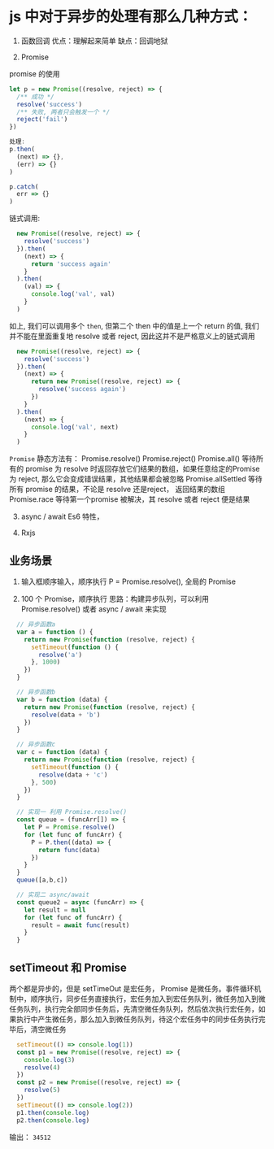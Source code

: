 # js 中对于异步的处理有那么几种方式：

1. 函数回调
  优点：理解起来简单
  缺点：回调地狱

2. Promise

  promise 的使用

  ```js
  let p = new Promise((resolve, reject) => {
    /** 成功 */
    resolve('success')
    /** 失败, 两者只会触发一个 */
    reject('fail')
  })

  处理:
  p.then(
    (next) => {},
    (err) => {}
  )

  p.catch(
    err => {}
  )
  ```

  链式调用:

  ```js
    new Promise((resolve, reject) => {
      resolve('success')
    }).then(
      (next) => {
        return 'success again'
      }
    ).then(
      (val) => {
        console.log('val', val)
      }
    )
  ```
  如上, 我们可以调用多个 `then`, 但第二个 then 中的值是上一个 return 的值, 我们并不能在里面重复地 resolve 或者 reject, 因此这并不是严格意义上的链式调用

  ```js
    new Promise((resolve, reject) => {
      resolve('success')
    }).then(
      (next) => {
        return new Promise((resolve, reject) => {
          resolve('success again')
        })
      }
    ).then(
      (next) => {
        console.log('val', next)
      }
    )
  ```

  `Promise` 静态方法有：
    Promise.resolve()
    Promise.reject()
    Promise.all() 等待所有的 promise 为 resolve 时返回存放它们结果的数组，如果任意给定的Promise 为 reject, 那么它会变成错误结果，其他结果都会被忽略
    Promise.allSettled 等待所有 promise 的结果，不论是 resolve 还是reject， 返回结果的数组
    Promise.race 等待第一个promise 被解决，其 resolve 或者 reject 便是结果

3. async / await 
  Es6 特性，

4. Rxjs

## 业务场景

1. 输入框顺序输入，顺序执行
  P = Promise.resolve(), 全局的 Promise

2. 100 个 Promise，顺序执行
  思路：构建异步队列，可以利用 Promise.resolve() 或者 async / await 来实现

  ```js
    // 异步函数a
    var a = function () {
      return new Promise(function (resolve, reject) {
        setTimeout(function () {
          resolve('a')
        }, 1000)
      })
    }

    // 异步函数b
    var b = function (data) {
      return new Promise(function (resolve, reject) {
        resolve(data + 'b')
      })
    }

    // 异步函数c
    var c = function (data) {
      return new Promise(function (resolve, reject) {
        setTimeout(function () {
          resolve(data + 'c')
        }, 500)
      })
    }

    // 实现一 利用 Promise.resolve()
    const queue = (funcArr[]) => {
      let P = Promise.resolve()
      for (let func of funcArr) {
        P = P.then((data) => {
          return func(data)
        })
      }
    }
    queue([a,b,c])

    // 实现二 async/await
    const queue2 = async (funcArr) => {
      let result = null
      for (let func of funcArr) {
        result = await func(result)
      }
    }
  ```

## setTimeout 和 Promise

  两个都是异步的，但是 setTimeOut 是宏任务， Promise 是微任务。事件循环机制中，顺序执行，同步任务直接执行，宏任务加入到宏任务队列，微任务加入到微任务队列，执行完全部同步任务后，先清空微任务队列，然后依次执行宏任务，如果执行中产生微任务，那么加入到微任务队列，待这个宏任务中的同步任务执行完毕后，清空微任务

  ```js
    setTimeout(() => console.log(1))
    const p1 = new Promise((resolve, reject) => {
      console.log(3)
      resolve(4)
    })
    const p2 = new Promise((resolve, reject) => {
      resolve(5)
    })
    setTimeout(() => console.log(2))
    p1.then(console.log)
    p2.then(console.log)
  ```
  输出： `34512`